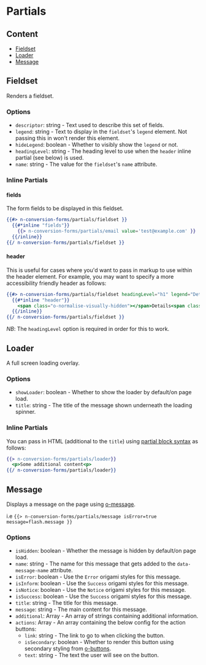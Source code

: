 # Partials

## Content

* [Fieldset](#fieldset)
* [Loader](#loader)
* [Message](#message)

## Fieldset

Renders a fieldset.

### Options

+ `descriptor`: string - Text used to describe this set of fields.
+ `legend`: string - Text to display in the `fieldset`'s `legend` element. Not passing this in won't render this element.
+ `hideLegend`: boolean - Whether to visibly show the `legend` or not.
+ `headingLevel`: string - The heading level to use when the `header` inline partial (see below) is used.
+ `name`: string - The value for the `fieldset`'s `name` attribute.

### Inline Partials

#### fields

The form fields to be displayed in this fieldset.

```handlebars
{{#> n-conversion-forms/partials/fieldset }}
  {{#*inline "fields"}}
    {{> n-conversion-forms/partials/email value='test@example.com' }}
  {{/inline}}
{{/ n-conversion-forms/partials/fieldset }}
```

#### header

This is useful for cases where you'd want to pass in markup to use within the header element. For example, you may want to specify a more accessibility friendly header as follows:

```handlebars
{{#> n-conversion-forms/partials/fieldset headingLevel="h1" legend="Details" hideLegend="true" }}
  {{#*inline "header"}}
    <span class="o-normalise-visually-hidden"></span>Details<span class="o-normalise-visually-hidden"> (page 1 of 3)</span>
  {{/inline}}
{{/ n-conversion-forms/partials/fieldset }}
```

*NB*: The `headingLevel` option is required in order for this to work.

## Loader

A full screen loading overlay.

### Options

+ `showLoader`: boolean - Whether to show the loader by default/on page load.
+ `title`: string - The title of the message shown underneath the loading spinner.

### Inline Partials

You can pass in HTML (additional to the `title`) using [partial block syntax](https://handlebarsjs.com/partials.html#partial-block) as follows:

```handlebars
{{> n-conversion-forms/partials/loader}}
  <p>Some additional content<p>
{{/ n-conversion-forms/partials/loader}}
```

## Message

Displays a message on the page using [o-message](https://registry.origami.ft.com/components/o-message).

i.e `{{> n-conversion-forms/partials/message isError=true message=flash.message }}`

### Options

+ `isHidden`: boolean - Whether the message is hidden by default/on page load.
+ `name`: string - The name for this message that gets added to the `data-message-name` attribute.
+ `isError`: boolean - Use the `Error` origami styles for this message.
+ `isInform`: boolean - Use the `Success` origami styles for this message.
+ `isNotice`: boolean - Use the `Notice` origami styles for this message.
+ `isSuccess`: boolean - Use the `Success` origami styles for this message.
+ `title`: string - The title for this message.
+ `message`: string - The main content for this message.
+ `additional`: Array - An array of strings containing additional information.
+ `actions`: Array - An array containing the below config for the action buttons:
  + `link`: string - The link to go to when clicking the button.
  + `isSecondary`: boolean - Whether to render this button using secondary styling from [o-buttons](https://registry.origami.ft.com/components/o-buttons).
  + `text`: string - The text the user will see on the button.

